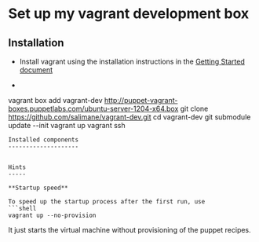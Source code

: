Set up my vagrant development box
=======================================

Installation
------------

* Install vagrant using the installation instructions in the [Getting Started document](http://vagrantup.com/v1/docs/getting-started/index.html)

* ```shell
vagrant box add vagrant-dev http://puppet-vagrant-boxes.puppetlabs.com/ubuntu-server-1204-x64.box
git clone https://github.com/salimane/vagrant-dev.git
cd vagrant-dev
git submodule update --init
vagrant up
vagrant ssh
```
Installed components
--------------------


Hints
-----

**Startup speed**

To speed up the startup process after the first run, use
```shell
vagrant up --no-provision
```
It just starts the virtual machine without provisioning of the puppet recipes.

